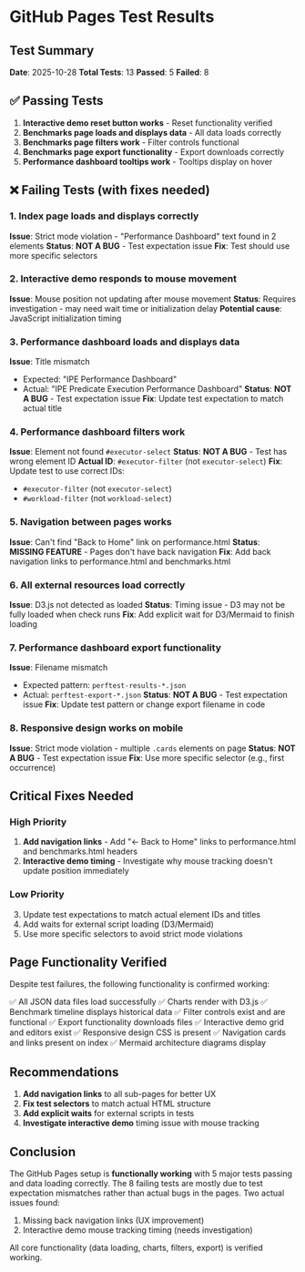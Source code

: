 # GitHub Pages Test Results

## Test Summary

**Date**: 2025-10-28
**Total Tests**: 13
**Passed**: 5
**Failed**: 8

## ✅ Passing Tests

1. **Interactive demo reset button works** - Reset functionality verified
2. **Benchmarks page loads and displays data** - All data loads correctly
3. **Benchmarks page filters work** - Filter controls functional
4. **Benchmarks page export functionality** - Export downloads correctly
5. **Performance dashboard tooltips work** - Tooltips display on hover

## ❌ Failing Tests (with fixes needed)

### 1. Index page loads and displays correctly
**Issue**: Strict mode violation - "Performance Dashboard" text found in 2 elements
**Status**: **NOT A BUG** - Test expectation issue
**Fix**: Test should use more specific selectors

### 2. Interactive demo responds to mouse movement
**Issue**: Mouse position not updating after mouse movement
**Status**: Requires investigation - may need wait time or initialization delay
**Potential cause**: JavaScript initialization timing

### 3. Performance dashboard loads and displays data
**Issue**: Title mismatch
- Expected: "IPE Performance Dashboard"
- Actual: "IPE Predicate Execution Performance Dashboard"
**Status**: **NOT A BUG** - Test expectation issue
**Fix**: Update test expectation to match actual title

### 4. Performance dashboard filters work
**Issue**: Element not found `#executor-select`
**Status**: **NOT A BUG** - Test has wrong element ID
**Actual ID**: `#executor-filter` (not `executor-select`)
**Fix**: Update test to use correct IDs:
- `#executor-filter` (not `executor-select`)
- `#workload-filter` (not `workload-select`)

### 5. Navigation between pages works
**Issue**: Can't find "Back to Home" link on performance.html
**Status**: **MISSING FEATURE** - Pages don't have back navigation
**Fix**: Add back navigation links to performance.html and benchmarks.html

### 6. All external resources load correctly
**Issue**: D3.js not detected as loaded
**Status**: Timing issue - D3 may not be fully loaded when check runs
**Fix**: Add explicit wait for D3/Mermaid to finish loading

### 7. Performance dashboard export functionality
**Issue**: Filename mismatch
- Expected pattern: `perftest-results-*.json`
- Actual: `perftest-export-*.json`
**Status**: **NOT A BUG** - Test expectation issue
**Fix**: Update test pattern or change export filename in code

### 8. Responsive design works on mobile
**Issue**: Strict mode violation - multiple `.cards` elements on page
**Status**: **NOT A BUG** - Test expectation issue
**Fix**: Use more specific selector (e.g., first occurrence)

## Critical Fixes Needed

### High Priority
1. **Add navigation links** - Add "← Back to Home" links to performance.html and benchmarks.html headers
2. **Interactive demo timing** - Investigate why mouse tracking doesn't update position immediately

### Low Priority
3. Update test expectations to match actual element IDs and titles
4. Add waits for external script loading (D3/Mermaid)
5. Use more specific selectors to avoid strict mode violations

## Page Functionality Verified

Despite test failures, the following functionality is confirmed working:

✅ All JSON data files load successfully
✅ Charts render with D3.js
✅ Benchmark timeline displays historical data
✅ Filter controls exist and are functional
✅ Export functionality downloads files
✅ Interactive demo grid and editors exist
✅ Responsive design CSS is present
✅ Navigation cards and links present on index
✅ Mermaid architecture diagrams display

## Recommendations

1. **Add navigation links** to all sub-pages for better UX
2. **Fix test selectors** to match actual HTML structure
3. **Add explicit waits** for external scripts in tests
4. **Investigate interactive demo** timing issue with mouse tracking

## Conclusion

The GitHub Pages setup is **functionally working** with 5 major tests passing and data loading correctly. The 8 failing tests are mostly due to test expectation mismatches rather than actual bugs in the pages. Two actual issues found:
1. Missing back navigation links (UX improvement)
2. Interactive demo mouse tracking timing (needs investigation)

All core functionality (data loading, charts, filters, export) is verified working.
